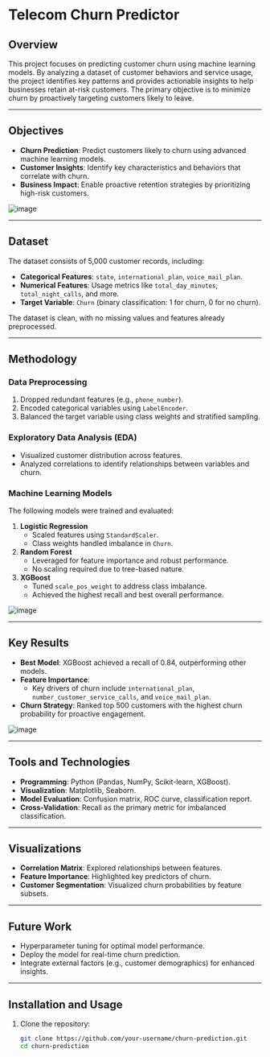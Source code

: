 # Telecom Churn Predictor

## Overview

This project focuses on predicting customer churn using machine learning models. By analyzing a dataset of customer behaviors and service usage, the project identifies key patterns and provides actionable insights to help businesses retain at-risk customers. The primary objective is to minimize churn by proactively targeting customers likely to leave.

---

## Objectives

- **Churn Prediction**: Predict customers likely to churn using advanced machine learning models.
- **Customer Insights**: Identify key characteristics and behaviors that correlate with churn.
- **Business Impact**: Enable proactive retention strategies by prioritizing high-risk customers.

![image](https://github.com/user-attachments/assets/b575b765-7168-48bc-876d-181d786212c9)

---

## Dataset

The dataset consists of 5,000 customer records, including:
- **Categorical Features**: `state`, `international_plan`, `voice_mail_plan`.
- **Numerical Features**: Usage metrics like `total_day_minutes`, `total_night_calls`, and more.
- **Target Variable**: `Churn` (binary classification: 1 for churn, 0 for no churn).

The dataset is clean, with no missing values and features already preprocessed.

---

## Methodology

### Data Preprocessing
1. Dropped redundant features (e.g., `phone_number`).
2. Encoded categorical variables using `LabelEncoder`.
3. Balanced the target variable using class weights and stratified sampling.

### Exploratory Data Analysis (EDA)
- Visualized customer distribution across features.
- Analyzed correlations to identify relationships between variables and churn.

### Machine Learning Models
The following models were trained and evaluated:
1. **Logistic Regression**
   - Scaled features using `StandardScaler`.
   - Class weights handled imbalance in `Churn`.
2. **Random Forest**
   - Leveraged for feature importance and robust performance.
   - No scaling required due to tree-based nature.
3. **XGBoost**
   - Tuned `scale_pos_weight` to address class imbalance.
   - Achieved the highest recall and best overall performance.

![image](https://github.com/user-attachments/assets/14730bd4-4955-472f-acdf-db4a172147fc)

---

## Key Results

- **Best Model**: XGBoost achieved a recall of 0.84, outperforming other models.
- **Feature Importance**:
  - Key drivers of churn include `international_plan`, `number_customer_service_calls`, and `voice_mail_plan`.
- **Churn Strategy**: Ranked top 500 customers with the highest churn probability for proactive engagement.
  
![image](https://github.com/user-attachments/assets/cb5b31ca-31ee-488d-a4dd-1e4c5729a987)

---

## Tools and Technologies

- **Programming**: Python (Pandas, NumPy, Scikit-learn, XGBoost).
- **Visualization**: Matplotlib, Seaborn.
- **Model Evaluation**: Confusion matrix, ROC curve, classification report.
- **Cross-Validation**: Recall as the primary metric for imbalanced classification.

---

## Visualizations

- **Correlation Matrix**: Explored relationships between features.
- **Feature Importance**: Highlighted key predictors of churn.
- **Customer Segmentation**: Visualized churn probabilities by feature subsets.

---

## Future Work

- Hyperparameter tuning for optimal model performance.
- Deploy the model for real-time churn prediction.
- Integrate external factors (e.g., customer demographics) for enhanced insights.

---

## Installation and Usage

1. Clone the repository:
   ```bash
   git clone https://github.com/your-username/churn-prediction.git
   cd churn-prediction
